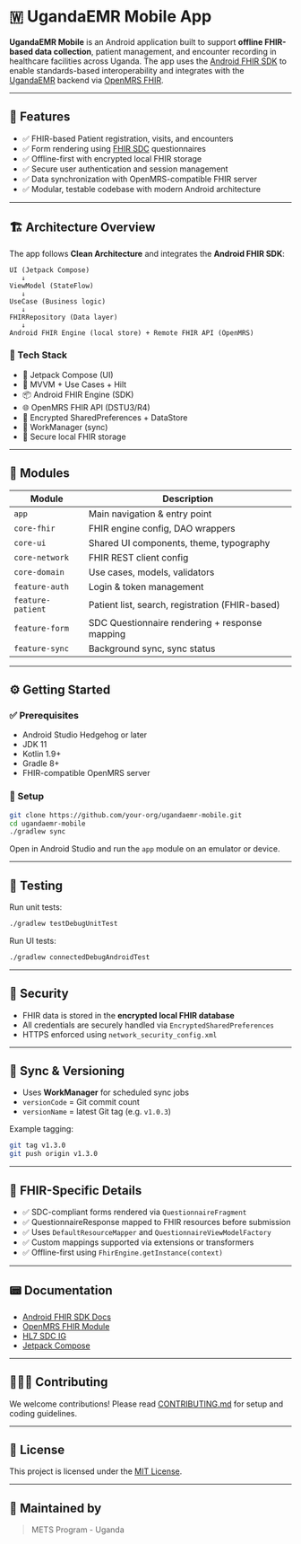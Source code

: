# 🇼 UgandaEMR Mobile App

**UgandaEMR Mobile** is an Android application built to support **offline FHIR-based data collection**, patient management, and encounter recording in healthcare facilities across Uganda. The app uses the [Android FHIR SDK](https://github.com/google/android-fhir) to enable standards-based interoperability and integrates with the [UgandaEMR](https://ugandaemr.org) backend via [OpenMRS FHIR](https://wiki.openmrs.org/display/projects/FHIR+Module).

---

## 📲 Features

* ✅ FHIR-based Patient registration, visits, and encounters
* ✅ Form rendering using [FHIR SDC](https://build.fhir.org/ig/HL7/sdc/) questionnaires
* ✅ Offline-first with encrypted local FHIR storage
* ✅ Secure user authentication and session management
* ✅ Data synchronization with OpenMRS-compatible FHIR server
* ✅ Modular, testable codebase with modern Android architecture

---

## 🏗️ Architecture Overview

The app follows **Clean Architecture** and integrates the **Android FHIR SDK**:

```
UI (Jetpack Compose)
   ↓
ViewModel (StateFlow)
   ↓
UseCase (Business logic)
   ↓
FHIRRepository (Data layer)
   ↓
Android FHIR Engine (local store) + Remote FHIR API (OpenMRS)
```

### 🔧 Tech Stack

* 🧱 Jetpack Compose (UI)
* 🏧 MVVM + Use Cases + Hilt
* 📦 Android FHIR Engine (SDK)
* 🌐 OpenMRS FHIR API (DSTU3/R4)
* 📂 Encrypted SharedPreferences + DataStore
* 📲 WorkManager (sync)
* 🔐 Secure local FHIR storage

---

## 🧹 Modules

| Module            | Description                                     |
| ----------------- | ----------------------------------------------- |
| `app`             | Main navigation & entry point                   |
| `core-fhir`       | FHIR engine config, DAO wrappers                |
| `core-ui`         | Shared UI components, theme, typography         |
| `core-network`    | FHIR REST client config                         |
| `core-domain`     | Use cases, models, validators                   |
| `feature-auth`    | Login & token management                        |
| `feature-patient` | Patient list, search, registration (FHIR-based) |
| `feature-form`    | SDC Questionnaire rendering + response mapping  |
| `feature-sync`    | Background sync, sync status                    |

---

## ⚙️ Getting Started

### ✅ Prerequisites

* Android Studio Hedgehog or later
* JDK 11
* Kotlin 1.9+
* Gradle 8+
* FHIR-compatible OpenMRS server

### 🚀 Setup

```bash
git clone https://github.com/your-org/ugandaemr-mobile.git
cd ugandaemr-mobile
./gradlew sync
```

Open in Android Studio and run the `app` module on an emulator or device.

---

## 🧪 Testing

Run unit tests:

```bash
./gradlew testDebugUnitTest
```

Run UI tests:

```bash
./gradlew connectedDebugAndroidTest
```

---

## 🔐 Security

* FHIR data is stored in the **encrypted local FHIR database**
* All credentials are securely handled via `EncryptedSharedPreferences`
* HTTPS enforced using `network_security_config.xml`

---

## 🔄 Sync & Versioning

* Uses **WorkManager** for scheduled sync jobs
* `versionCode` = Git commit count
* `versionName` = latest Git tag (e.g. `v1.0.3`)

Example tagging:

```bash
git tag v1.3.0
git push origin v1.3.0
```

---

## 📒 FHIR-Specific Details

* ✅ SDC-compliant forms rendered via `QuestionnaireFragment`
* ✅ QuestionnaireResponse mapped to FHIR resources before submission
* ✅ Uses `DefaultResourceMapper` and `QuestionnaireViewModelFactory`
* ✅ Custom mappings supported via extensions or transformers
* ✅ Offline-first using `FhirEngine.getInstance(context)`

---

## 📟 Documentation

* [Android FHIR SDK Docs](https://github.com/google/android-fhir)
* [OpenMRS FHIR Module](https://wiki.openmrs.org/display/projects/FHIR+Module)
* [HL7 SDC IG](https://build.fhir.org/ig/HL7/sdc/)
* [Jetpack Compose](https://developer.android.com/jetpack/compose)

---

## 🧑🏾‍💻 Contributing

We welcome contributions! Please read [CONTRIBUTING.md](CONTRIBUTING.md) for setup and coding guidelines.

---

## 📄 License

This project is licensed under the [MIT License](LICENSE).

---

## 👥 Maintained by

> METS Program - Uganda
